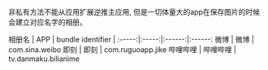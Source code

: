 非私有方法不能从应用扩展逆推主应用, 但是一切体量大的app在保存图片的时候会建立对应名字的相册。

相册名 | APP | bundle identifier |
:-----:|:-----:|:------:|:------:
微博 | 微博 | com.sina.weibo
即刻 | 即刻 | com.ruguoapp.jike
哔哩哔哩 | 哔哩哔哩 | tv.danmaku.bilianime